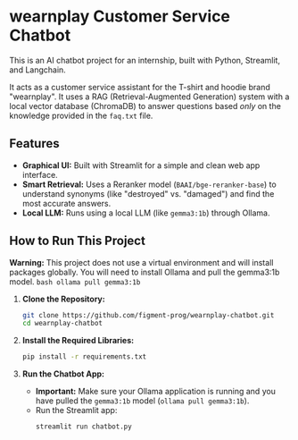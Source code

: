 # wearnplay Customer Service Chatbot

This is an AI chatbot project for an internship, built with Python, Streamlit, and Langchain.

It acts as a customer service assistant for the T-shirt and hoodie brand "wearnplay". It uses a RAG (Retrieval-Augmented Generation) system with a local vector database (ChromaDB) to answer questions based *only* on the knowledge provided in the `faq.txt` file.

## Features

* **Graphical UI:** Built with Streamlit for a simple and clean web app interface.
* **Smart Retrieval:** Uses a Reranker model (`BAAI/bge-reranker-base`) to understand synonyms (like "destroyed" vs. "damaged") and find the most accurate answers.
* **Local LLM:** Runs using a local LLM (like `gemma3:1b`) through Ollama.

## How to Run This Project

**Warning:** This project does not use a virtual environment and will install packages globally.
             You will need to install Ollama and pull the gemma3:1b model.
             ```bash
             ollama pull gemma3:1b
             ```

1.  **Clone the Repository:**
    ```bash
    git clone https://github.com/figment-prog/wearnplay-chatbot.git
    cd wearnplay-chatbot
    ```

2.  **Install the Required Libraries:**
    ```bash
    pip install -r requirements.txt
    ```

3.  **Run the Chatbot App:**
    * **Important:** Make sure your Ollama application is running and you have pulled the `gemma3:1b` model (`ollama pull gemma3:1b`).
    * Run the Streamlit app:
        ```bash
        streamlit run chatbot.py
        ```

